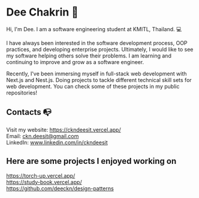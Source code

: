 # Dee Chakrin 👋
Hi, I'm Dee. I am a software engineering student at KMITL, Thailand. 💻

I have always been interested in the software development process, OOP practices, and developing enterprise projects. Ultimately, I would like to see my software helping others solve their problems. I am learning and continuing to improve and grow as a software engineer.

Recently, I've been immersing myself in full-stack web development with Next.js and Nest.js. Doing projects to tackle different technical skill sets for web development. You can check some of these projects in my public repositories!

## Contacts 📭
Visit my website: https://ckndeesit.vercel.app/ \
Email: ckn.deesit@gmail.com\
LinkedIn: www.linkedin.com/in/ckndeesit

## Here are some projects I enjoyed working on
https://torch-up.vercel.app/ \
https://study-book.vercel.app/ \
https://github.com/deeckn/design-patterns
